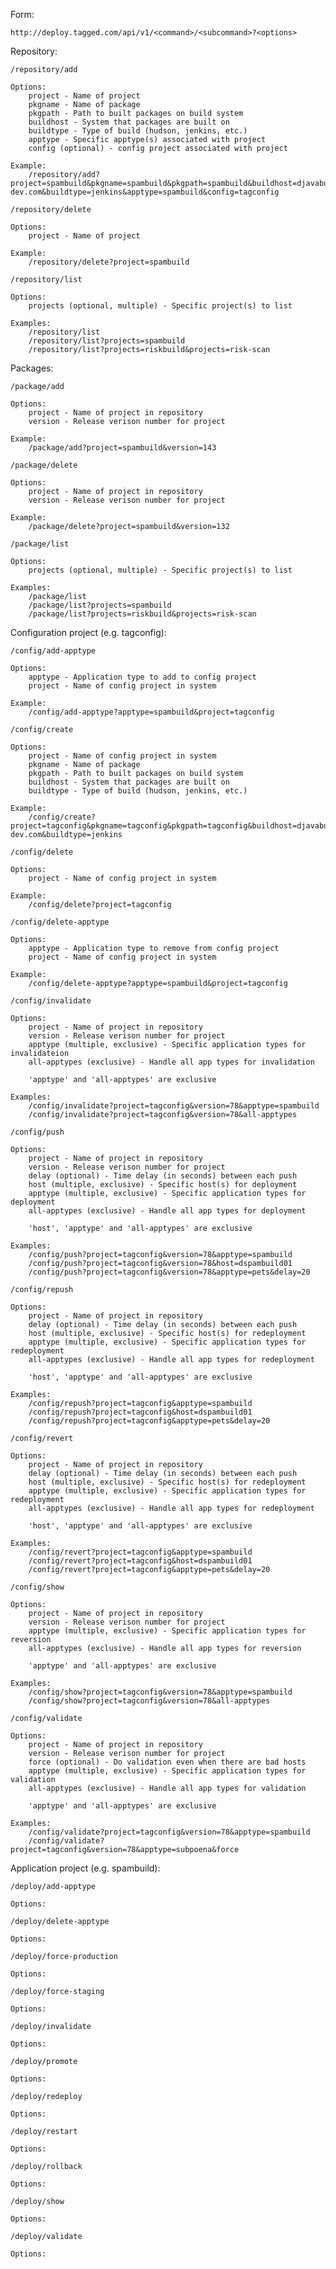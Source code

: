Form:

    http://deploy.tagged.com/api/v1/<command>/<subcommand>?<options>


Repository:

    /repository/add

    Options:
        project - Name of project
        pkgname - Name of package
        pkgpath - Path to built packages on build system
        buildhost - System that packages are built on
        buildtype - Type of build (hudson, jenkins, etc.)
        apptype - Specific apptype(s) associated with project
        config (optional) - config project associated with project

    Example:
        /repository/add?project=spambuild&pkgname=spambuild&pkgpath=spambuild&buildhost=djavabuild01.tag-dev.com&buildtype=jenkins&apptype=spambuild&config=tagconfig

    /repository/delete

    Options:
        project - Name of project

    Example:
        /repository/delete?project=spambuild

    /repository/list

    Options:
        projects (optional, multiple) - Specific project(s) to list

    Examples:
        /repository/list
        /repository/list?projects=spambuild
        /repository/list?projects=riskbuild&projects=risk-scan


Packages:

    /package/add

    Options:
        project - Name of project in repository
        version - Release verison number for project

    Example:
        /package/add?project=spambuild&version=143

    /package/delete

    Options:
        project - Name of project in repository
        version - Release verison number for project

    Example:
        /package/delete?project=spambuild&version=132

    /package/list

    Options:
        projects (optional, multiple) - Specific project(s) to list

    Examples:
        /package/list
        /package/list?projects=spambuild
        /package/list?projects=riskbuild&projects=risk-scan


Configuration project (e.g. tagconfig):

    /config/add-apptype

    Options:
        apptype - Application type to add to config project
        project - Name of config project in system

    Example:
        /config/add-apptype?apptype=spambuild&project=tagconfig

    /config/create

    Options:
        project - Name of config project in system
        pkgname - Name of package
        pkgpath - Path to built packages on build system
        buildhost - System that packages are built on
        buildtype - Type of build (hudson, jenkins, etc.)

    Example:
        /config/create?project=tagconfig&pkgname=tagconfig&pkgpath=tagconfig&buildhost=djavabuild01.tag-dev.com&buildtype=jenkins

    /config/delete

    Options:
        project - Name of config project in system

    Example:
        /config/delete?project=tagconfig

    /config/delete-apptype

    Options:
        apptype - Application type to remove from config project
        project - Name of config project in system

    Example:
        /config/delete-apptype?apptype=spambuild&project=tagconfig

    /config/invalidate

    Options:
        project - Name of project in repository
        version - Release verison number for project
        apptype (multiple, exclusive) - Specific application types for invalidateion
        all-apptypes (exclusive) - Handle all app types for invalidation

        'apptype' and 'all-apptypes' are exclusive

    Examples:
        /config/invalidate?project=tagconfig&version=78&apptype=spambuild
        /config/invalidate?project=tagconfig&version=78&all-apptypes

    /config/push

    Options:
        project - Name of project in repository
        version - Release verison number for project
        delay (optional) - Time delay (in seconds) between each push
        host (multiple, exclusive) - Specific host(s) for deployment
        apptype (multiple, exclusive) - Specific application types for deployment
        all-apptypes (exclusive) - Handle all app types for deployment

        'host', 'apptype' and 'all-apptypes' are exclusive

    Examples:
        /config/push?project=tagconfig&version=78&apptype=spambuild
        /config/push?project=tagconfig&version=78&host=dspambuild01
        /config/push?project=tagconfig&version=78&apptype=pets&delay=20

    /config/repush

    Options:
        project - Name of project in repository
        delay (optional) - Time delay (in seconds) between each push
        host (multiple, exclusive) - Specific host(s) for redeployment
        apptype (multiple, exclusive) - Specific application types for redeployment
        all-apptypes (exclusive) - Handle all app types for redeployment

        'host', 'apptype' and 'all-apptypes' are exclusive

    Examples:
        /config/repush?project=tagconfig&apptype=spambuild
        /config/repush?project=tagconfig&host=dspambuild01
        /config/repush?project=tagconfig&apptype=pets&delay=20

    /config/revert

    Options:
        project - Name of project in repository
        delay (optional) - Time delay (in seconds) between each push
        host (multiple, exclusive) - Specific host(s) for redeployment
        apptype (multiple, exclusive) - Specific application types for redeployment
        all-apptypes (exclusive) - Handle all app types for redeployment

        'host', 'apptype' and 'all-apptypes' are exclusive

    Examples:
        /config/revert?project=tagconfig&apptype=spambuild
        /config/revert?project=tagconfig&host=dspambuild01
        /config/revert?project=tagconfig&apptype=pets&delay=20

    /config/show

    Options:
        project - Name of project in repository
        version - Release verison number for project
        apptype (multiple, exclusive) - Specific application types for reversion
        all-apptypes (exclusive) - Handle all app types for reversion

        'apptype' and 'all-apptypes' are exclusive

    Examples:
        /config/show?project=tagconfig&version=78&apptype=spambuild
        /config/show?project=tagconfig&version=78&all-apptypes

    /config/validate

    Options:
        project - Name of project in repository
        version - Release verison number for project
        force (optional) - Do validation even when there are bad hosts
        apptype (multiple, exclusive) - Specific application types for validation
        all-apptypes (exclusive) - Handle all app types for validation

        'apptype' and 'all-apptypes' are exclusive

    Examples:
        /config/validate?project=tagconfig&version=78&apptype=spambuild
        /config/validate?project=tagconfig&version=78&apptype=subpoena&force


Application project (e.g. spambuild):

    /deploy/add-apptype

    Options:

    /deploy/delete-apptype

    Options:

    /deploy/force-production

    Options:

    /deploy/force-staging

    Options:

    /deploy/invalidate

    Options:

    /deploy/promote

    Options:

    /deploy/redeploy

    Options:

    /deploy/restart

    Options:

    /deploy/rollback

    Options:

    /deploy/show

    Options:

    /deploy/validate

    Options:

